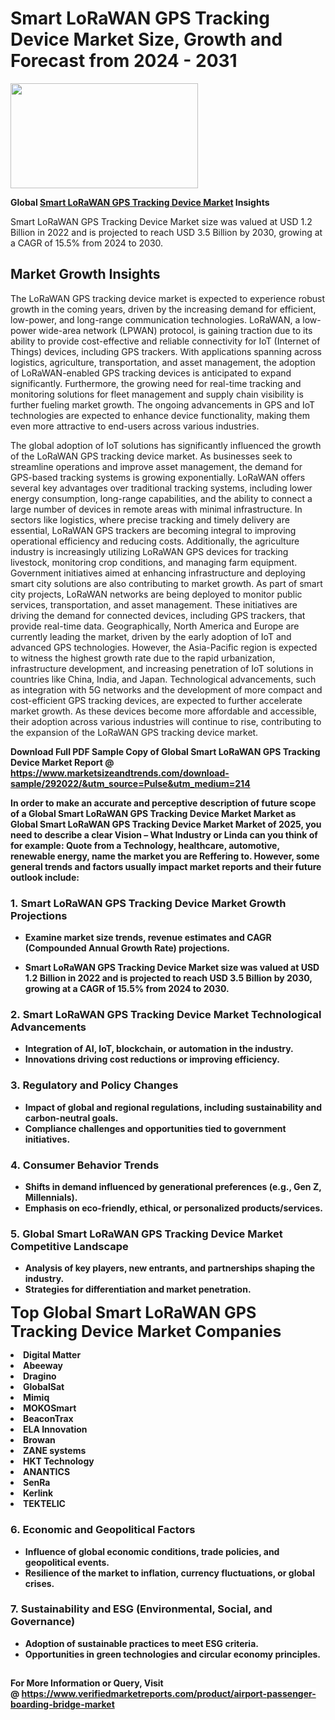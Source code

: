 <H1>Smart LoRaWAN GPS Tracking Device Market Size, Growth and Forecast from 2024 - 2031</H1><img class="aligncenter size-medium wp-image-584254" src="https://thirdeyenews.in/wp-content/uploads/2024/09/Global-Market-Research-300x168.jpeg" alt="" width="300" height="168" /><p><strong>Global&nbsp;<a href="https://www.marketsizeandtrends.com/download-sample/292022/&amp;utm_source=Pulse&amp;utm_medium=214">Smart LoRaWAN GPS Tracking Device Market</a> Insights</strong></p><p>Smart LoRaWAN GPS Tracking Device Market size was valued at USD 1.2 Billion in 2022 and is projected to reach USD 3.5 Billion by 2030, growing at a CAGR of 15.5% from 2024 to 2030.</p><p><h2>Market Growth Insights</h2> <p>The LoRaWAN GPS tracking device market is expected to experience robust growth in the coming years, driven by the increasing demand for efficient, low-power, and long-range communication technologies. LoRaWAN, a low-power wide-area network (LPWAN) protocol, is gaining traction due to its ability to provide cost-effective and reliable connectivity for IoT (Internet of Things) devices, including GPS trackers. With applications spanning across logistics, agriculture, transportation, and asset management, the adoption of LoRaWAN-enabled GPS tracking devices is anticipated to expand significantly. Furthermore, the growing need for real-time tracking and monitoring solutions for fleet management and supply chain visibility is further fueling market growth. The ongoing advancements in GPS and IoT technologies are expected to enhance device functionality, making them even more attractive to end-users across various industries.</p> <p><strong></strong></p> <p>The global adoption of IoT solutions has significantly influenced the growth of the LoRaWAN GPS tracking device market. As businesses seek to streamline operations and improve asset management, the demand for GPS-based tracking systems is growing exponentially. LoRaWAN offers several key advantages over traditional tracking systems, including lower energy consumption, long-range capabilities, and the ability to connect a large number of devices in remote areas with minimal infrastructure. In sectors like logistics, where precise tracking and timely delivery are essential, LoRaWAN GPS trackers are becoming integral to improving operational efficiency and reducing costs. Additionally, the agriculture industry is increasingly utilizing LoRaWAN GPS devices for tracking livestock, monitoring crop conditions, and managing farm equipment. Government initiatives aimed at enhancing infrastructure and deploying smart city solutions are also contributing to market growth. As part of smart city projects, LoRaWAN networks are being deployed to monitor public services, transportation, and asset management. These initiatives are driving the demand for connected devices, including GPS trackers, that provide real-time data. Geographically, North America and Europe are currently leading the market, driven by the early adoption of IoT and advanced GPS technologies. However, the Asia-Pacific region is expected to witness the highest growth rate due to the rapid urbanization, infrastructure development, and increasing penetration of IoT solutions in countries like China, India, and Japan. Technological advancements, such as integration with 5G networks and the development of more compact and cost-efficient GPS tracking devices, are expected to further accelerate market growth. As these devices become more affordable and accessible, their adoption across various industries will continue to rise, contributing to the expansion of the LoRaWAN GPS tracking device market.</p> <p><strong></p><p><span class=""><strong>Download Full PDF Sample Copy of Global Smart LoRaWAN GPS Tracking Device Market Report</strong> @ <a href="https://www.marketsizeandtrends.com/download-sample/292022/&amp;utm_source=Pulse&amp;utm_medium=214" target="_blank">https://www.marketsizeandtrends.com/download-sample/292022/&amp;utm_source=Pulse&amp;utm_medium=214</a></span></p><p>In order to make an accurate and perceptive description of future scope of a Global&nbsp;Smart LoRaWAN GPS Tracking Device Market Market as Global&nbsp;Smart LoRaWAN GPS Tracking Device Market Market of 2025, you need to describe a clear Vision &ndash; What Industry or Linda can you think of for example: Quote from a Technology, healthcare, automotive, renewable energy, name the market you are Reffering to. However, some general trends and factors usually impact market reports and their future outlook include:</p><h3>1.&nbsp;<strong>Smart LoRaWAN GPS Tracking Device Market Growth Projections</strong></h3><ul><li>Examine market size trends, revenue estimates and CAGR (Compounded Annual Growth Rate) projections.</li><li><p>Smart LoRaWAN GPS Tracking Device Market size was valued at USD 1.2 Billion in 2022 and is projected to reach USD 3.5 Billion by 2030, growing at a CAGR of 15.5% from 2024 to 2030.</p></li></ul><h3>2.&nbsp;<strong>Smart LoRaWAN GPS Tracking Device Market Technological Advancements</strong></h3><ul><li>Integration of AI, IoT, blockchain, or automation in the industry.</li><li>Innovations driving cost reductions or improving efficiency.</li></ul><h3>3.&nbsp;<strong>Regulatory and Policy Changes</strong></h3><ul><li>Impact of global and regional regulations, including sustainability and carbon-neutral goals.</li><li>Compliance challenges and opportunities tied to government initiatives.</li></ul><h3>4.&nbsp;<strong>Consumer Behavior Trends</strong></h3><ul><li>Shifts in demand influenced by generational preferences (e.g., Gen Z, Millennials).</li><li>Emphasis on eco-friendly, ethical, or personalized products/services.</li></ul><h3>5.&nbsp;<strong>Global Smart LoRaWAN GPS Tracking Device Market Competitive Landscape</strong></h3><ul><li>Analysis of key players, new entrants, and partnerships shaping the industry.</li><li>Strategies for differentiation and market penetration.</li></ul><p data-pm-slice="1 1 []"><span style="color: inherit; font-family: inherit; font-size: 25px;">Top Global Smart LoRaWAN GPS Tracking Device Market Companies</span></p><div class="" data-test-id=""><p><li>Digital Matter</li><li> Abeeway</li><li> Dragino</li><li> GlobalSat</li><li> Mimiq</li><li> MOKOSmart</li><li> BeaconTrax</li><li> ELA Innovation</li><li> Browan</li><li> ZANE systems</li><li> HKT Technology</li><li> ANANTICS</li><li> SenRa</li><li> Kerlink</li><li> TEKTELIC</li></p></div><h3>6.&nbsp;<strong>Economic and Geopolitical Factors</strong></h3><ul><li>Influence of global economic conditions, trade policies, and geopolitical events.</li><li>Resilience of the market to inflation, currency fluctuations, or global crises.</li></ul><h3>7.&nbsp;<strong>Sustainability and ESG (Environmental, Social, and Governance)</strong></h3><ul><li>Adoption of sustainable practices to meet ESG criteria.</li><li>Opportunities in green technologies and circular economy principles.</li></ul><h2><strong style="font-size: 14px;">For More Information or Query, Visit @&nbsp;</strong><a style="background-color: #ffffff; font-size: 14px;" href="https://www.marketsizeandtrends.com/report/smart-lorawan-gps-tracking-device-market/" target="_blank">https://www.verifiedmarketreports.com/product/airport-passenger-boarding-bridge-market</a></h2>
